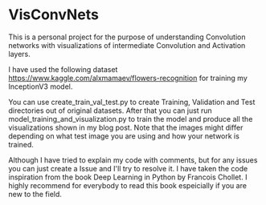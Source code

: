 # VisConvNets
This is a personal project for the purpose of understanding Convolution networks with visualizations of intermediate Convolution and Activation layers. 

I have used the following dataset https://www.kaggle.com/alxmamaev/flowers-recognition for training my InceptionV3 model.

You can use create_train_val_test.py to create Training, Validation and Test directories out of original datasets. After that you can just run model_training_and_visualization.py to train the model and produce all the visualizations shown in my blog post. Note that the images might differ depending on what test image you are using and how your network is trained.

Although I have tried to explain my code with comments, but for any issues you can just create a Issue and I'll try to resolve it. I have taken the code inspiration from the book Deep Learning in Python by Francois Chollet. I highly recommend for everybody to read this book espeicially if you are new to the field.
